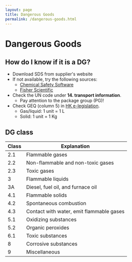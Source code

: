 ```yaml
---
layout: page
title: Dangerous Goods
permalink: /dangerous-goods.html
---
```


# Dangerous Goods

## How do I know if it is a DG?

- Download SDS from supplier's website
- If not available, try the following sources:
  - [Chemical Safety Software](https://chemicalsafety.com/sds-search/)
  - [Fisher Scientific](https://www.fishersci.com/us/en/catalog/search/sdshome.html)
- Check the UN code under **14. transport information**.
  - Pay attention to the package group (PG)!
- Check GEQ (column 5) in [HK e-legislation](https://www.elegislation.gov.hk/hk/cap295E).
  - Gas/liquid: 1 unit = 1 L
  - Solid: 1 unit = 1 Kg

## DG class

| **Class** | **Explanation**                          |
| --------- | ---------------------------------------- |
| 2.1       | Flammable gases                          |
| 2.2       | Non-flammable and non-toxic gases        |
| 2.3       | Toxic gases                              |
| 3         | Flammable liquids                        |
| 3A        | Diesel, fuel oil, and furnace oil        |
| 4.1       | Flammable solids                         |
| 4.2       | Spontaneous combustion                   |
| 4.3       | Contact with water, emit flammable gases |
| 5.1       | Oxidizing substances                     |
| 5.2       | Organic peroxides                        |
| 6.1       | Toxic substances                         |
| 8         | Corrosive substances                     |
| 9         | Miscellaneous                            |